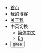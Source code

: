 * [首页](/)
* [我的博客](https://ng-fukgin.github.io/)
* [关于我](https://ng-fukgin.github.io/about/)
* 中英切换
  * [简体中文](/README)
  * [En](/en/)
* <button type="button" onclick="alert(rep(document.domain))">gitee</button>
